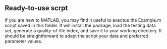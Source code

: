 ## Ready-to-use scrpt

If you are new to MATLAB, you may find it useful to exectue the Example.m script saved in this folder. It will install the package, load the testing data set, generate a quality-of-life index, and save it to your working directory.  It should be straightforward to adapt the script your data and preferred parameter values.
